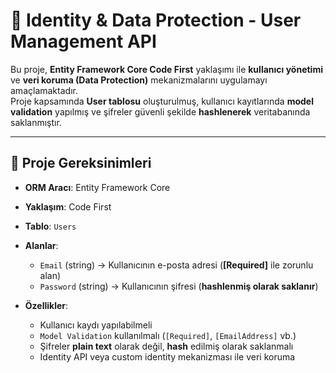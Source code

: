 # 🔐 Identity & Data Protection - User Management API

Bu proje, **Entity Framework Core Code First** yaklaşımı ile **kullanıcı yönetimi** ve **veri koruma (Data Protection)** mekanizmalarını uygulamayı amaçlamaktadır.  
Proje kapsamında **User tablosu** oluşturulmuş, kullanıcı kayıtlarında **model validation** yapılmış ve şifreler güvenli şekilde **hashlenerek** veritabanında saklanmıştır.

---

## 📂 Proje Gereksinimleri

- **ORM Aracı**: Entity Framework Core  
- **Yaklaşım**: Code First  
- **Tablo**: `Users`  
- **Alanlar**:
  - `Email` (string) → Kullanıcının e-posta adresi (**[Required]** ile zorunlu alan)  
  - `Password` (string) → Kullanıcının şifresi (**hashlenmiş olarak saklanır**)  

- **Özellikler**:
  - Kullanıcı kaydı yapılabilmeli  
  - `Model Validation` kullanılmalı (`[Required]`, `[EmailAddress]` vb.)  
  - Şifreler **plain text** olarak değil, **hash** edilmiş olarak saklanmalı  
  - Identity API veya custom identity mekanizması ile veri koruma  

